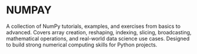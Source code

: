 # NUMPAY
A collection of NumPy tutorials, examples, and exercises from basics to advanced. Covers array creation, reshaping, indexing, slicing, broadcasting, mathematical operations, and real-world data science use cases. Designed to build strong numerical computing skills for Python projects.

